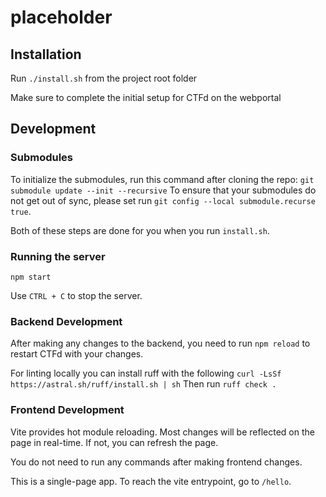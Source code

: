# placeholder

## Installation
Run `./install.sh` from the project root folder

Make sure to complete the initial setup for CTFd on the webportal

## Development

### Submodules

To initialize the submodules, run this command after cloning the repo: `git submodule update --init --recursive`
To ensure that your submodules do not get out of sync, please set run `git config --local submodule.recurse true`.

Both of these steps are done for you when you run `install.sh`.

### Running the server
`npm start`

Use `CTRL + C` to stop the server. 

### Backend Development
After making any changes to the backend, you need to run `npm reload` to restart CTFd with your changes.

For linting locally you can install ruff with the following `curl -LsSf https://astral.sh/ruff/install.sh | sh`
Then run `ruff check .`

### Frontend Development
Vite provides hot module reloading. Most changes will be reflected on the page in real-time. If not, you can refresh the page. 

You do not need to run any commands after making frontend changes. 

This is a single-page app. To reach the vite entrypoint, go to `/hello`. 

